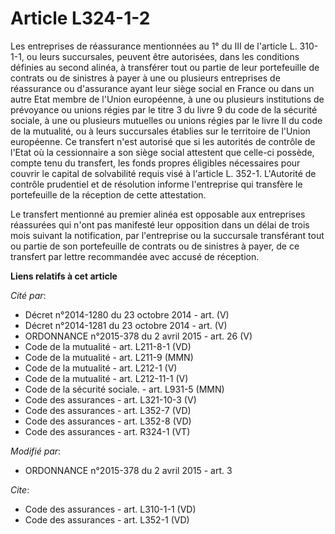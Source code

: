 # Article L324-1-2

Les entreprises de réassurance mentionnées au 1° du III de l'article L. 310-1-1, ou leurs succursales, peuvent être
autorisées, dans les conditions définies au second alinéa, à transférer tout ou partie de leur portefeuille de contrats ou de
sinistres à payer à une ou plusieurs entreprises de réassurance ou d'assurance ayant leur siège social en France ou dans un
autre Etat membre de l'Union européenne, à une ou plusieurs institutions de prévoyance ou unions régies par le titre 3 du
livre 9 du code de la sécurité sociale, à une ou plusieurs mutuelles ou unions régies par le livre II du code de la
mutualité, ou à leurs succursales établies sur le territoire de l'Union européenne. Ce transfert n'est autorisé que si les
autorités de contrôle de l'Etat où la cessionnaire a son siège social attestent que celle-ci possède, compte tenu du
transfert, les fonds propres éligibles nécessaires pour couvrir le capital de solvabilité requis visé à l'article L. 352-1.
L'Autorité de contrôle prudentiel et de résolution informe l'entreprise qui transfère le portefeuille de la réception de
cette attestation. 

Le transfert mentionné au premier alinéa est opposable aux entreprises réassurées qui n'ont pas manifesté leur opposition
dans un délai de trois mois suivant la notification, par l'entreprise ou la succursale transférant tout ou partie de son
portefeuille de contrats ou de sinistres à payer, de ce transfert par lettre recommandée avec accusé de réception.

**Liens relatifs à cet article**

_Cité par_:

  - Décret n°2014-1280 du 23 octobre 2014 - art. (V)
  - Décret n°2014-1281 du 23 octobre 2014 - art. (V)
  - ORDONNANCE n°2015-378 du 2 avril 2015 - art. 26 (V)
  - Code de la mutualité - art. L211-8-1 (VD)
  - Code de la mutualité - art. L211-9 (MMN)
  - Code de la mutualité - art. L212-1 (V)
  - Code de la mutualité - art. L212-11-1 (V)
  - Code de la sécurité sociale. - art. L931-5 (MMN)
  - Code des assurances - art. L321-10-3 (V)
  - Code des assurances - art. L352-7 (VD)
  - Code des assurances - art. L352-8 (VD)
  - Code des assurances - art. R324-1 (VT)

_Modifié par_:

  - ORDONNANCE n°2015-378 du 2 avril 2015 - art. 3

_Cite_:

  - Code des assurances - art. L310-1-1 (VD)
  - Code des assurances - art. L352-1 (VD)
